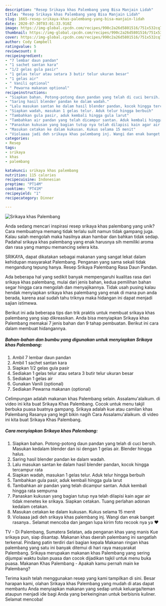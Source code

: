 ```yaml
---
description: "Resep Srikaya khas Palembang yang Bisa Manjain Lidah"
title: "Resep Srikaya khas Palembang yang Bisa Manjain Lidah"
slug: 1665-resep-srikaya-khas-palembang-yang-bisa-manjain-lidah
date: 2020-07-30T03:01:33.910Z
image: https://img-global.cpcdn.com/recipes/990c2a26d5801516/751x532cq70/srikaya-khas-palembang-foto-resep-utama.jpg
thumbnail: https://img-global.cpcdn.com/recipes/990c2a26d5801516/751x532cq70/srikaya-khas-palembang-foto-resep-utama.jpg
cover: https://img-global.cpcdn.com/recipes/990c2a26d5801516/751x532cq70/srikaya-khas-palembang-foto-resep-utama.jpg
author: Cody Campbell
ratingvalue: 5
reviewcount: 8
recipeingredient:
- "7 lembar daun pandan"
- "1 sachet santan kara"
- "1/2 gelas gula pasir"
- "1 gelas telur atau setara 3 butir telur ukuran besar"
- "1 gelas air"
- " Vanili optional"
- " Pewarna makanan optional"
recipeinstructions:
- "Siapkan bahan. Potong-potong daun pandan yang telah di cuci bersih. Masukan kedalam blender dan isi dengan 1 gelas air. Blender hingga halus."
- "Saring hasil blender pandan ke dalam wadah."
- "Lalu masukan santan ke dalam hasil blender pandan, kocok hingga tercampur rata"
- "Siapkan wadah, masukan 1 gelas telur. Aduk telur hingga berbuih"
- "Tambahkan gula pasir, aduk kembali hingga gula larut"
- "Tambahkan air pandan yang telah dicampur santan. Aduk kembali hingga rata sempurna"
- "Panaskan kukusan yang bagian tutup nya telah dilapisi kain agar air tidak menetes ke srikaya. Siapkan cetakan. Tuang perlahan adonan kedalam cetakan."
- "Masukan cetakan ke dalam kukusan. Kukus selama 15 menit"
- "Violaaaa jadi deh srikaya khas palembang inj. Wangi dan enak banget rasanya.. Selamat mencoba dan jangan lupa kirim foto recook nya ya ❤️"
categories:
- Resep
tags:
- srikaya
- khas
- palembang

katakunci: srikaya khas palembang 
nutrition: 115 calories
recipecuisine: Indonesian
preptime: "PT14M"
cooktime: "PT41M"
recipeyield: "1"
recipecategory: Dinner

---
```



![Srikaya khas Palembang](https://img-global.cpcdn.com/recipes/990c2a26d5801516/751x532cq70/srikaya-khas-palembang-foto-resep-utama.jpg)

Anda sedang mencari inspirasi resep srikaya khas palembang yang unik? Cara membuatnya memang tidak terlalu sulit namun tidak gampang juga. Kalau salah mengolah maka hasilnya akan hambar dan bahkan tidak sedap. Padahal srikaya khas palembang yang enak harusnya sih memiliki aroma dan rasa yang mampu memancing selera kita.

SRIKAYA, dapat dikatakan sebagai makanan yang sangat lekat dalam kehidupan masyarakat Palembang. Penganan yang sama sekali tidak mengandung tepung hanya. Resep Srikaya Palembang Rasa Daun Pandan.

Ada beberapa hal yang sedikit banyak mempengaruhi kualitas rasa dari srikaya khas palembang, mulai dari jenis bahan, kedua pemilihan bahan segar hingga cara mengolah dan menyajikannya. Tidak usah pusing kalau hendak menyiapkan srikaya khas palembang yang enak di mana pun anda berada, karena asal sudah tahu triknya maka hidangan ini dapat menjadi sajian istimewa.


Berikut ini ada beberapa tips dan trik praktis untuk membuat srikaya khas palembang yang siap dikreasikan. Anda bisa menyiapkan Srikaya khas Palembang memakai 7 jenis bahan dan 9 tahap pembuatan. Berikut ini cara dalam membuat hidangannya.

<!--inarticleads1-->

##### Bahan-bahan dan bumbu yang digunakan untuk menyiapkan Srikaya khas Palembang:

1. Ambil 7 lembar daun pandan
1. Ambil 1 sachet santan kara
1. Siapkan 1/2 gelas gula pasir
1. Sediakan 1 gelas telur atau setara 3 butir telur ukuran besar
1. Sediakan 1 gelas air
1. Gunakan  Vanili (optional)
1. Sediakan  Pewarna makanan (optional)


Celimpungan adalah makanan khas Palembang selain. Assalamu&#39;alaikum. di video ini kita buat Srikaya Khas Palembang. Cocok untuk menu takjil berbuka puasa buatnya gampang. Srikaya adalah kue atau camilan khas Palembang Rasanya yang legit bikin nagih Cara Assalamu&#39;alaikum. di video ini kita buat Srikaya Khas Palembang. 

<!--inarticleads2-->

##### Cara menyiapkan Srikaya khas Palembang:

1. Siapkan bahan. Potong-potong daun pandan yang telah di cuci bersih. Masukan kedalam blender dan isi dengan 1 gelas air. Blender hingga halus.
1. Saring hasil blender pandan ke dalam wadah.
1. Lalu masukan santan ke dalam hasil blender pandan, kocok hingga tercampur rata
1. Siapkan wadah, masukan 1 gelas telur. Aduk telur hingga berbuih
1. Tambahkan gula pasir, aduk kembali hingga gula larut
1. Tambahkan air pandan yang telah dicampur santan. Aduk kembali hingga rata sempurna
1. Panaskan kukusan yang bagian tutup nya telah dilapisi kain agar air tidak menetes ke srikaya. Siapkan cetakan. Tuang perlahan adonan kedalam cetakan.
1. Masukan cetakan ke dalam kukusan. Kukus selama 15 menit
1. Violaaaa jadi deh srikaya khas palembang inj. Wangi dan enak banget rasanya.. Selamat mencoba dan jangan lupa kirim foto recook nya ya ❤️


TV - Di Palembang, Sumatera Selatan, ada penganan khas yang manis Kue srikaya pun, siap disantap. Makanan khas daerah palembang ini sangatlah terkenal. Pindang patin terdiri dari bagian kepala Makanan ringan khas palembang yang satu ini banyak ditemui di hari raya masyarakat Palembang. Srikaya merupakan makanan khas Palembang yang sering dijumpai waktu bulan puasa dan cocok dijadikan tajkil untuk menu buka puasa. Makanan Khas Palembang - Apakah kamu pernah main ke Palembang? 

Terima kasih telah menggunakan resep yang kami tampilkan di sini. Besar harapan kami, olahan Srikaya khas Palembang yang mudah di atas dapat membantu Anda menyiapkan makanan yang sedap untuk keluarga/teman ataupun menjadi ide bagi Anda yang berkeinginan untuk berbisnis kuliner. Selamat mencoba!

